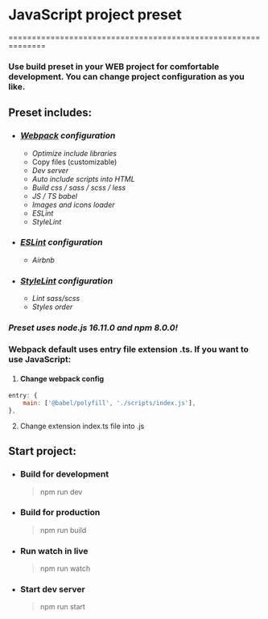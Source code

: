 # JavaScript project preset #

==============================================================
### Use build preset in your WEB project for comfortable development. You can change project configuration as you like.
## Preset includes:
* ### *[Webpack](https://webpack.js.org/) configuration*
   * *Optimize include libraries*
   * Copy files (customizable)
   * *Dev server*
   * *Auto include scripts into HTML*
   * *Build css / sass / scss / less*
   * *JS / TS babel*
   * *Images and icons loader*
   * *ESLint*
   * *StyleLint*
* ### *[ESLint](https://eslint.org/) configuration*
   * *Airbnb*
* ### *[StyleLint](https://stylelint.io/) configuration*
   * *Lint sass/scss*
   * *Styles order*
### *Preset uses node.js 16.11.0 and npm 8.0.0!*
### Webpack default uses entry file extension .ts. If you want to use JavaScript:
 1. #### Change webpack config
```javascript
entry: {
    main: ['@babel/polyfill', './scripts/index.js'],
},
```
2. Change extension index.ts file into .js 
## Start project:
   * ### Build for development 
      >npm run dev 
   * ### Build for production
      >npm run build
   * ### Run watch in live
      > npm run watch
   * ### Start dev server
      >npm run start

